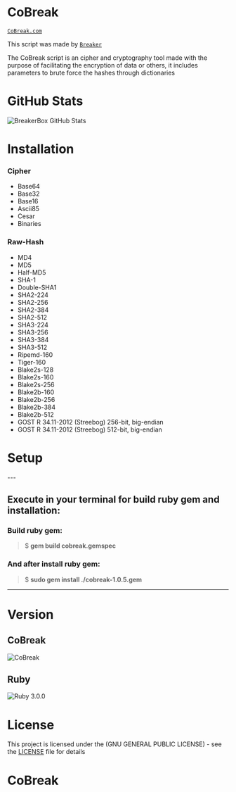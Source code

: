 # CoBreak

[`CoBreak.com`](https://github.com/BreakingTWS/CoBreak.git)

This script was made by [`Breaker`](https://github.com/BreakingTWS/CoBreak.git)

The CoBreak script is an cipher and cryptography tool made with the purpose of facilitating the encryption of data or others, it includes parameters to brute force the hashes through dictionaries

# GitHub Stats

![BreakerBox GitHub Stats](https://github-readme-stats.vercel.app/api?username=BreakingTWS&show_icons=true&theme=midnight-purple)

<h1> Installation</h2>

<h3> Cipher</h3>

 - Base64
 - Base32
 - Base16
 - Ascii85
 - Cesar
 - Binaries

<h3> Raw-Hash</h3>

 - MD4
 - MD5
 - Half-MD5
 - SHA-1
 - Double-SHA1
 - SHA2-224
 - SHA2-256
 - SHA2-384
 - SHA2-512
 - SHA3-224
 - SHA3-256
 - SHA3-384
 - SHA3-512
 - Ripemd-160
 - Tiger-160
 - Blake2s-128
 - Blake2s-160
 - Blake2s-256
 - Blake2b-160
 - Blake2b-256
 - Blake2b-384
 - Blake2b-512
 - GOST R 34.11-2012 (Streebog) 256-bit, big-endian
 - GOST R 34.11-2012 (Streebog) 512-bit, big-endian

<h1> Setup</h3>
---
<h2>Execute in your terminal for build ruby gem and installation:</h2>

<h3>Build ruby gem:</h3>

> $ **gem build cobreak.gemspec**

<h3>And after install ruby gem:</h3>

> $ **sudo gem install ./cobreak-1.0.5.gem**

---
# Version
## CoBreak

![CoBreak](https://img.shields.io/badge/CoBreak-%F0%9D%96%9B0.1-blueviolet)

## Ruby

![Ruby 3.0.0](https://img.shields.io/badge/Ruby-3.0.0-blue)

# License

This project is licensed under the (GNU GENERAL PUBLIC LICENSE) - see the [LICENSE](LICENSE) file for details
# CoBreak
